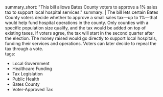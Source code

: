 summary_short: "This bill allows Bates County voters to approve a 1% sales tax to support local hospital services."
summary: |
  The bill lets certain Bates County voters decide whether to approve a small sales tax—up to 1%—that would help fund hospital operations in the county. Only counties with a specific population size qualify, and the tax would be added on top of existing taxes. If voters agree, the tax will start in the second quarter after the election. The money raised would go directly to support local hospitals, funding their services and operations. Voters can later decide to repeal the tax through a vote.  
tags:
  - Local Government
  - Healthcare Funding
  - Tax Legislation
  - Public Health
  - Bates County
  - Voter-Approved Tax
